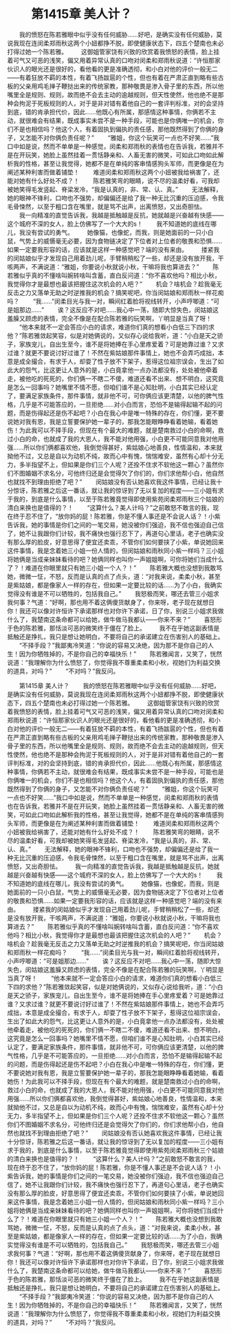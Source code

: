 # 　　第1415章 美人计？
　　我的愤怒在陈若雅眼中似乎没有任何威胁……好吧，是确实没有任何威胁，莫说我现在连闵柔郑雨秋这两个小妞都挣不脱，即使健康状态下，四五个楚南也未必打得过她一个陈若雅。
　　这御姐管家饶有兴致的欣赏着我愤怒的表情，脸上挂着可气又可恶的浅笑，偏又用着异常认真的口吻对闵柔和郑雨秋说道：“许恒那家伙识人的眼光还是很好的，看他看的更是准确透彻，和小白对他的评价一般无二——有着狂放不羁的本性，有着飞扬跋扈的个性，但也有着在严肃正直到略有些古板的父亲用鸡毛掸子鞭挞出来的传统家教，那种敬畏是渗入骨子里的东西，所以他嘴里全是规则、规则，故而绝不会去主动的逾越规则，但天性使然，他也绝不是那种会拘泥于死板规则的人，对于是非对错有着他自己的一套评判标准，对的会坚持到底，错的肯承担代价，因此……他既心有所属，那感情这种事情，你俩若不主动，就很难会有结果，既成事实未尝不是一种手段，可能也是你俩唯一的机会，你们不是也相信吗？他这个人，有着固执到偏执的责任感，那他既然得到了你俩的身子，又怎能不对你俩负责任呢？”
　　“雅姐，你这个玩笑可一点也不好笑……”我口中如是说，然而不单单是一种感觉，闵柔和郑雨秋的表情也在告诉我，若雅并不是在开玩笑，她脸上虽然挂着一贯恬静亲和、人畜无害的微笑，可如此口吻如此解析我的性格，甚至让我觉得，她都不是在单纯的客串情感狗头军师，而更像是在为阐述某种利害而做着铺垫！
　　难道闵柔和郑雨秋这两个小妞被我给祸害了，还能对她有什么好处不成？！
　　陈若雅笑弯的眼睛，说不尽的温柔好看，可我却被她笑得毛发竖起、脊梁发冷，“我是认真的，非、常、认、真。”
　　无法解释，她的眼神不锋利，口吻也不强势，却偏偏还是给了我一种无比沉重的压迫感，令我毛骨悚然，以至于粗口含在嘴里，就是骂不出声，出离愤怒，又出奇胆怯。
　　我一向精准的直觉告诉我，我越是抵触越是反抗，她就越是兴奋越有快感——这个城府不深的女人，脸上仿佛写了一个大大的s！
　　我不知道她的底线在哪儿，我没有尝试的勇气。
　　她像猫，也像蛇，而我，则是她面前的一只小白鼠，气势上的威慑毫无必要，因为食物链决定了下位者对上位者的敬畏和恐惧……如果一定要我形容的话，应该就是这样一种感觉吧？端的没有来由。
　　搂紧我的闵姑娘似乎才发现自己用着劲儿呢，手臂稍稍松了一些，却还是没有放开我，干咳两声，不满说道：“雅姐，你要说小秋就说小秋，干嘛将我也算进去？”
　　陈若雅似乎真的不懂啥叫婉转啥叫含蓄，直白反问道：“你不喜欢他吗？相比小秋，我觉得你才是最想也最该把握住这次机会的人吧？”
　　机会？啥机会？趁我毫无反击之力又落单无助之时逆推我的机会？搞笑呢吧，你当闵姑娘和郑雨秋一样花痴吗？
　　“我……”闵柔目光与我一对，瞬间红着脸将视线转开，小声哼唧道：“可是姐那边……”
　　诶？这反应不对吧……我心中一荡，随即大惊失色，闵姑娘这羞臊又顾虑的表情，完全不像是在配合陈若雅的玩笑啊，丫明显是当真了呀！
　　“他本来就不一定会答应小白的请求，难道你们真的想看小白低三下四的求他？”陈若雅敛起笑容，似是对她俩说的，又似存心说给我听，道：“小白是天之骄子，家族宠儿，自出生至今，谁不是将她捧在手心里疼爱着？可是她靠过谁？又求过谁？就更不要说讨好过谁了！不然在紫姑娘那件事情上，她也不会弄巧成拙，本意是成全撮合，有求于人，却耍了性子放不下架子，惹得这位祖宗误会，生出了如此大的怨气，比这更让人意外的是，小白竟拿他一点办法都没有，处处被他牵着走，被他吃的死死的，你们俩一不瞎二不傻，难道还看不出来、想不明白，这究竟是怎么一回事吗？她嘴里不情不愿，但咱们谁不是心知肚明，小白其实已经认定了，要满足家族条件，那件事情，就非他不可，可你俩应该更清楚，以他的脾气性格，几乎是不可能答应的，一旦拒绝……对小白而言，恐怕不是输得起输不起的问题，而是伤得起还是伤不起吧？小白在我心中是唯一特殊的存在，你们懂，更不要说她对我有恩，我是立誓要保护她一辈子的，那我怎能眼睁睁看着她输，看着她伤！为此我可以不择手段，但现在有个最大的难题，就是楚南救过小白的命啊，救过小白的命，也就成了我的大恩人，我不能对他用强，小白更不可能同意我对他用强……所以你们俩都喜欢他，我倒觉得甚好，紫姑娘心地善良，性情温和，本来就拗他不过，又总是自以为动机不纯，故而心中有愧，惴惴难安，虽然有心却十分无力，多半指望不上，但如果是你们三个人呢？还拴不住求不软他这一颗心？虽然你们不图婚姻不求名分，可他终归还是会觉得欠了你们的，你们求他帮小白，他自然也就找不到理由拒绝了吧？”
　　闵姑娘没有否认她喜欢我这件事情，已经让我十分惊讶，陈若雅之后这一番话，就让我的惊讶到了无以复加的程度——三小姐有求于我的，到底是什么事情，以至于陈若雅竟觉得即使用紫苑闵柔郑雨秋三个姑娘的清白来换也是值得的？！
　　“这算什么？美人计吗？”之前敢怒不敢言的我，现在终于忍不住了，“放你妈的屁！陈若雅，你是不懂人事还是不会说人话？！小紫告诉我，她的事情是你们之间的一笔交易，她没被你们强迫，我不信也强迫自己信了，她不让我跟你们计较，我不痛快也强行忍下了，再道句心里话，老子也确实没有那么厚的脸皮，好意思得了便宜还卖乖，不管你们如何要挟了小紫，单说她回来这件事情，我是念着她三小姐一份人情的，但闵姑娘和雨秋同小紫一样吗？三小姐将她俩是当成亲妹妹看待的吧？她俩同样也叫你一声姐姐啊，可你将她们当成什么了？！难道在你眼里就只有她三小姐一个人？！”
　　陈若雅大概也没想到我敢骂她，微微一怔，不怒，反而是认真的点了点头，道：“对我来说，柔柔小秋，甚至是紫姑娘，都是像家人一样的存在，但如果一定要比较的话……为了小白，我确实觉得没有谁是不可以牺牲的，包括我自己。”
　　我怒极而笑，哪还去管三小姐求我何事？气道：“好啊，那也用不着这俩傻货献身了，你来呀，老子现在就想日你！我还可以像对许恒许下承诺那样也对你许下承诺，日了你，别说三小姐求我做什么了，我楚南这条命都可以给她，做牛做马我都认——你来不来？”
　　喜怒形于色的陈若雅，那恬淡可恶的微笑终于僵在了脸上。
　　我不在乎她这副表情是抵触还是挣扎，我只是想让她明白，不要将自己的承诺建立在伤害别人的基础上。
　　“不择手段？”我鄙夷冷笑道：“你说的容易又决绝，因为那不是你自己的人生！因为你牺牲掉的，不是你自己的幸福快乐！”
　　陈若雅闻言，又笑了，恍然说道：“我理解你为什么愤怒了，你觉得我不尊重柔柔和小秋，视她们为利益交换的道具，对吗？”
　　“不对吗？”我反问。

　　第1415章 美人计？
　　我的愤怒在陈若雅眼中似乎没有任何威胁……好吧，是确实没有任何威胁，莫说我现在连闵柔郑雨秋这两个小妞都挣不脱，即使健康状态下，四五个楚南也未必打得过她一个陈若雅。
　　这御姐管家饶有兴致的欣赏着我愤怒的表情，脸上挂着可气又可恶的浅笑，偏又用着异常认真的口吻对闵柔和郑雨秋说道：“许恒那家伙识人的眼光还是很好的，看他看的更是准确透彻，和小白对他的评价一般无二——有着狂放不羁的本性，有着飞扬跋扈的个性，但也有着在严肃正直到略有些古板的父亲用鸡毛掸子鞭挞出来的传统家教，那种敬畏是渗入骨子里的东西，所以他嘴里全是规则、规则，故而绝不会去主动的逾越规则，但天性使然，他也绝不是那种会拘泥于死板规则的人，对于是非对错有着他自己的一套评判标准，对的会坚持到底，错的肯承担代价，因此……他既心有所属，那感情这种事情，你俩若不主动，就很难会有结果，既成事实未尝不是一种手段，可能也是你俩唯一的机会，你们不是也相信吗？他这个人，有着固执到偏执的责任感，那他既然得到了你俩的身子，又怎能不对你俩负责任呢？”
　　“雅姐，你这个玩笑可一点也不好笑……”我口中如是说，然而不单单是一种感觉，闵柔和郑雨秋的表情也在告诉我，若雅并不是在开玩笑，她脸上虽然挂着一贯恬静亲和、人畜无害的微笑，可如此口吻如此解析我的性格，甚至让我觉得，她都不是在单纯的客串情感狗头军师，而更像是在为阐述某种利害而做着铺垫！
　　难道闵柔和郑雨秋这两个小妞被我给祸害了，还能对她有什么好处不成？！
　　陈若雅笑弯的眼睛，说不尽的温柔好看，可我却被她笑得毛发竖起、脊梁发冷，“我是认真的，非、常、认、真。”
　　无法解释，她的眼神不锋利，口吻也不强势，却偏偏还是给了我一种无比沉重的压迫感，令我毛骨悚然，以至于粗口含在嘴里，就是骂不出声，出离愤怒，又出奇胆怯。
　　我一向精准的直觉告诉我，我越是抵触越是反抗，她就越是兴奋越有快感——这个城府不深的女人，脸上仿佛写了一个大大的s！
　　我不知道她的底线在哪儿，我没有尝试的勇气。
　　她像猫，也像蛇，而我，则是她面前的一只小白鼠，气势上的威慑毫无必要，因为食物链决定了下位者对上位者的敬畏和恐惧……如果一定要我形容的话，应该就是这样一种感觉吧？端的没有来由。
　　搂紧我的闵姑娘似乎才发现自己用着劲儿呢，手臂稍稍松了一些，却还是没有放开我，干咳两声，不满说道：“雅姐，你要说小秋就说小秋，干嘛将我也算进去？”
　　陈若雅似乎真的不懂啥叫婉转啥叫含蓄，直白反问道：“你不喜欢他吗？相比小秋，我觉得你才是最想也最该把握住这次机会的人吧？”
　　机会？啥机会？趁我毫无反击之力又落单无助之时逆推我的机会？搞笑呢吧，你当闵姑娘和郑雨秋一样花痴吗？
　　“我……”闵柔目光与我一对，瞬间红着脸将视线转开，小声哼唧道：“可是姐那边……”
　　诶？这反应不对吧……我心中一荡，随即大惊失色，闵姑娘这羞臊又顾虑的表情，完全不像是在配合陈若雅的玩笑啊，丫明显是当真了呀！
　　“他本来就不一定会答应小白的请求，难道你们真的想看小白低三下四的求他？”陈若雅敛起笑容，似是对她俩说的，又似存心说给我听，道：“小白是天之骄子，家族宠儿，自出生至今，谁不是将她捧在手心里疼爱着？可是她靠过谁？又求过谁？就更不要说讨好过谁了！不然在紫姑娘那件事情上，她也不会弄巧成拙，本意是成全撮合，有求于人，却耍了性子放不下架子，惹得这位祖宗误会，生出了如此大的怨气，比这更让人意外的是，小白竟拿他一点办法都没有，处处被他牵着走，被他吃的死死的，你们俩一不瞎二不傻，难道还看不出来、想不明白，这究竟是怎么一回事吗？她嘴里不情不愿，但咱们谁不是心知肚明，小白其实已经认定了，要满足家族条件，那件事情，就非他不可，可你俩应该更清楚，以他的脾气性格，几乎是不可能答应的，一旦拒绝……对小白而言，恐怕不是输得起输不起的问题，而是伤得起还是伤不起吧？小白在我心中是唯一特殊的存在，你们懂，更不要说她对我有恩，我是立誓要保护她一辈子的，那我怎能眼睁睁看着她输，看着她伤！为此我可以不择手段，但现在有个最大的难题，就是楚南救过小白的命啊，救过小白的命，也就成了我的大恩人，我不能对他用强，小白更不可能同意我对他用强……所以你们俩都喜欢他，我倒觉得甚好，紫姑娘心地善良，性情温和，本来就拗他不过，又总是自以为动机不纯，故而心中有愧，惴惴难安，虽然有心却十分无力，多半指望不上，但如果是你们三个人呢？还拴不住求不软他这一颗心？虽然你们不图婚姻不求名分，可他终归还是会觉得欠了你们的，你们求他帮小白，他自然也就找不到理由拒绝了吧？”
　　闵姑娘没有否认她喜欢我这件事情，已经让我十分惊讶，陈若雅之后这一番话，就让我的惊讶到了无以复加的程度——三小姐有求于我的，到底是什么事情，以至于陈若雅竟觉得即使用紫苑闵柔郑雨秋三个姑娘的清白来换也是值得的？！
　　“这算什么？美人计吗？”之前敢怒不敢言的我，现在终于忍不住了，“放你妈的屁！陈若雅，你是不懂人事还是不会说人话？！小紫告诉我，她的事情是你们之间的一笔交易，她没被你们强迫，我不信也强迫自己信了，她不让我跟你们计较，我不痛快也强行忍下了，再道句心里话，老子也确实没有那么厚的脸皮，好意思得了便宜还卖乖，不管你们如何要挟了小紫，单说她回来这件事情，我是念着她三小姐一份人情的，但闵姑娘和雨秋同小紫一样吗？三小姐将她俩是当成亲妹妹看待的吧？她俩同样也叫你一声姐姐啊，可你将她们当成什么了？！难道在你眼里就只有她三小姐一个人？！”
　　陈若雅大概也没想到我敢骂她，微微一怔，不怒，反而是认真的点了点头，道：“对我来说，柔柔小秋，甚至是紫姑娘，都是像家人一样的存在，但如果一定要比较的话……为了小白，我确实觉得没有谁是不可以牺牲的，包括我自己。”
　　我怒极而笑，哪还去管三小姐求我何事？气道：“好啊，那也用不着这俩傻货献身了，你来呀，老子现在就想日你！我还可以像对许恒许下承诺那样也对你许下承诺，日了你，别说三小姐求我做什么了，我楚南这条命都可以给她，做牛做马我都认——你来不来？”
　　喜怒形于色的陈若雅，那恬淡可恶的微笑终于僵在了脸上。
　　我不在乎她这副表情是抵触还是挣扎，我只是想让她明白，不要将自己的承诺建立在伤害别人的基础上。
　　“不择手段？”我鄙夷冷笑道：“你说的容易又决绝，因为那不是你自己的人生！因为你牺牲掉的，不是你自己的幸福快乐！”
　　陈若雅闻言，又笑了，恍然说道：“我理解你为什么愤怒了，你觉得我不尊重柔柔和小秋，视她们为利益交换的道具，对吗？”
　　“不对吗？”我反问。

